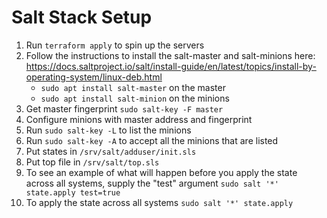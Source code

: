 # Salt Stack Setup

1. Run `terraform apply` to spin up the servers
2. Follow the instructions to install the salt-master and salt-minions here: https://docs.saltproject.io/salt/install-guide/en/latest/topics/install-by-operating-system/linux-deb.html
    - `sudo apt install salt-master` on the master
    - `sudo apt install salt-minion` on the minions
3. Get master fingerprint `sudo salt-key -F master`
4. Configure minions with master address and fingerprint
5. Run `sudo salt-key -L` to list the minions
6. Run `sudo salt-key -A` to accept all the minions that are listed
7. Put states in `/srv/salt/adduser/init.sls`
8. Put top file in `/srv/salt/top.sls`
9. To see an example of what will happen before you apply the state across all systems, supply the "test" argument `sudo salt '*' state.apply test=true`
10. To apply the state across all systems `sudo salt '*' state.apply`
